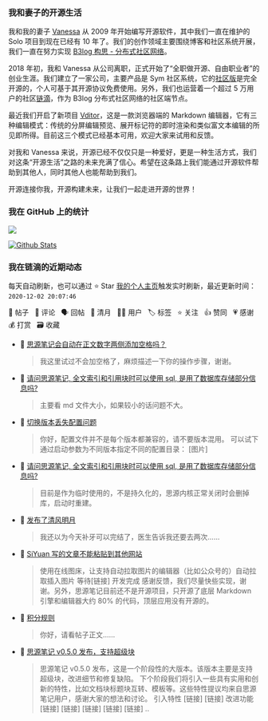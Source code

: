 ### 我和妻子的开源生活

我和我的妻子 [Vanessa](https://github.com/Vanessa219) 从 2009 年开始编写开源软件，其中我们一直在维护的 Solo 项目到现在已经有 10 年了。我们的创作领域主要围绕博客和社区系统开展，我们一直在努力实现 [B3log 构思 - 分布式社区网络](https://ld246.com/article/1546941897596)。

2018 年初，我和 Vanessa 从公司离职，正式开始了“全职做开源、自由职业者”的创业生涯。我们建立了一家公司，主要产品是 Sym 社区系统，它的[社区版](https://github.com/88250/symphony)是完全开源的，个人可基于其开源协议免费使用。另外，我们也运营着一个超过 5 万用户的社区[链滴](https://ld246.com)，作为 B3log 分布式社区网络的社区端节点。

最近我们开启了新项目 [Vditor](https://github.com/Vanessa219/vditor)，这是一款浏览器端的 Markdown 编辑器，它有三种编辑模式：传统的分屏编辑预览、展开标记符的即时渲染和类似富文本编辑的所见即所得。目前这三个模式已经基本可用，欢迎大家来试用和反馈。

对我和 Vanessa 来说，开源已经不仅仅只是一种爱好，更是一种生活方式，我们对这条“开源生活”之路的未来充满了信心。希望在这条路上我们能通过开源软件帮助到其他人，同时其他人也能帮助到我们。

开源连接你我，开源构建未来，让我们一起走进开源的世界！

### 我在 GitHub 上的统计

<a title="Hits" target="_blank" href="https://github.com/88250/88250"><img src="https://hits.b3log.org/88250/88250.svg"></a>

[![Github Stats](https://github-readme-stats.vercel.app/api?username=88250&show_icons=true)](https://github.com/88250)

<!--events start -->

### 我在链滴的近期动态

每天自动刷新，也可以通过 ⭐️ Star [我的个人主页](https://github.com/88250/88250)触发实时刷新，最近更新时间：`2020-12-02 20:07:46`

📝 帖子 &nbsp; 💬 评论 &nbsp; 🗣 回帖 &nbsp; 🌙 清月 &nbsp; 👨‍💻 用户 &nbsp; 🏷️ 标签 &nbsp; ⭐️ 关注 &nbsp; 👍 赞同 &nbsp; 💗 感谢 &nbsp; 💰 打赏 &nbsp; 🗃 收藏

* 💬 [思源笔记会自动在正文数字两侧添加空格吗？](https://ld246.com/article/1606376485542/comment/1606909158242#comments)

  > 我这里试过不会加空格了，麻烦描述一下你的操作步骤，谢谢。
* 💬 [请问思源笔记, 全文索引和引用块时可以使用 sql, 是用了数据库存储部分信息吗?](https://ld246.com/article/1606695585882/comment/1606894469247#comments)

  > 主要看 md 文件大小，如果较小的话问题不大。
* 💬 [切换版本丢失配置问题](https://ld246.com/article/1606873992469/comment/1606878852096#comments)

  > 你好，配置文件并不是每个版本都兼容的，请不要版本混用。 可以试下通过启动参数为不同版本指定不同的配置目录： [图片]
* 💬 [请问思源笔记, 全文索引和引用块时可以使用 sql, 是用了数据库存储部分信息吗?](https://ld246.com/article/1606695585882/comment/1606873653139#comments)

  > 目前是作为临时使用的，不是持久化的，思源内核正常关闭时会删掉库，启动时重建。
* 🌙 [发布了清风明月](https://ld246.com/member/88250/breezemoons/1606842216368)

  > 我还以为今天补牙可以完结了，医生告诉我还要去两次……
* 💬 [SiYuan 写的文章不能粘贴到其他网站](https://ld246.com/article/1606827532185/comment/1606840100907#comments)

  > 使用在线图床，让支持自动拉取图片的编辑器（比如公众号的）自动拉取插入图片 等待[链接] 开发完成 感谢反馈，我们尽量快些实现，谢谢。另外，思源笔记目前还不是开源项目，只开源了底层 Markdown 引擎和编辑器大约 80% 的代码，顶层应用没有开源的。
* 💬 [积分规则](https://ld246.com/article/1441724208848/comment/1606830174778#comments)

  > 你好，请看帖子正文……
* 📝 [思源笔记 v0.5.0 发布，支持超级块](https://ld246.com/article/1606815033641)

  > 思源笔记 v0.5.0 发布，这是一个阶段性的大版本。该版本主要是支持超级块，改进细节和修复缺陷。 下个阶段我们将引入一些具有实用和创新的特性，比如文档块标题块互转、模板等。这些特性提议均来自思源笔记用户，感谢大家的想法和讨论。 引入特性 [链接] [链接] 改进功能 [链接] [链接] [链接] [链接] [链接]  ..


<!--events end -->
